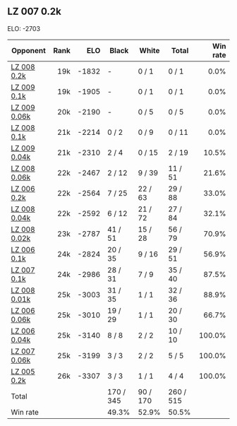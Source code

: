 ## LZ 007 0.2k ##

ELO: -2703

Opponent | Rank | ELO | Black | White | Total | Win rate
---------|-----:|----:|-------|-------|-------|-------:
[LZ 008 0.2k](LZ%20008%200.2k.md) | 19k | -1832 | - | 0 / 1 | 0 / 1 | 0.0%
[LZ 009 0.1k](LZ%20009%200.1k.md) | 19k | -1905 | - | 0 / 1 | 0 / 1 | 0.0%
[LZ 009 0.06k](LZ%20009%200.06k.md) | 20k | -2190 | - | 0 / 5 | 0 / 5 | 0.0%
[LZ 008 0.1k](LZ%20008%200.1k.md) | 21k | -2214 | 0 / 2 | 0 / 9 | 0 / 11 | 0.0%
[LZ 009 0.04k](LZ%20009%200.04k.md) | 21k | -2310 | 2 / 4 | 0 / 15 | 2 / 19 | 10.5%
[LZ 008 0.06k](LZ%20008%200.06k.md) | 22k | -2467 | 2 / 12 | 9 / 39 | 11 / 51 | 21.6%
[LZ 006 0.2k](LZ%20006%200.2k.md) | 22k | -2564 | 7 / 25 | 22 / 63 | 29 / 88 | 33.0%
[LZ 008 0.04k](LZ%20008%200.04k.md) | 22k | -2592 | 6 / 12 | 21 / 72 | 27 / 84 | 32.1%
[LZ 008 0.02k](LZ%20008%200.02k.md) | 23k | -2787 | 41 / 51 | 15 / 28 | 56 / 79 | 70.9%
[LZ 006 0.1k](LZ%20006%200.1k.md) | 24k | -2824 | 20 / 35 | 9 / 16 | 29 / 51 | 56.9%
[LZ 007 0.1k](LZ%20007%200.1k.md) | 24k | -2986 | 28 / 31 | 7 / 9 | 35 / 40 | 87.5%
[LZ 008 0.01k](LZ%20008%200.01k.md) | 25k | -3003 | 31 / 35 | 1 / 1 | 32 / 36 | 88.9%
[LZ 006 0.06k](LZ%20006%200.06k.md) | 25k | -3010 | 19 / 29 | 1 / 1 | 20 / 30 | 66.7%
[LZ 006 0.04k](LZ%20006%200.04k.md) | 25k | -3140 | 8 / 8 | 2 / 2 | 10 / 10 | 100.0%
[LZ 007 0.06k](LZ%20007%200.06k.md) | 25k | -3199 | 3 / 3 | 2 / 2 | 5 / 5 | 100.0%
[LZ 005 0.2k](LZ%20005%200.2k.md) | 26k | -3307 | 3 / 3 | 1 / 1 | 4 / 4 | 100.0%
Total | | | 170 / 345 | 90 / 170 | 260 / 515 | 
Win rate| | | 49.3% | 52.9% | 50.5% | 

